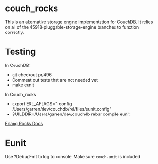 # couch_rocks

This is an alternative storage engine implementation for CouchDB. It relies on all of the 45918-pluggable-storage-engine branches to function correctly.


# Testing
In CouchDB:
* git checkout pr/496
* Comment out tests that are not needed yet
* make eunit

In Couch_rocks
* export ERL_AFLAGS="-config /Users/garren/dev/couchdb/rel/files/eunit.config"
* BUILDDIR=/Users/garren/dev/couchdb rebar compile eunit 

[Erlang Rocks Docs](https://gitlab.com/barrel-db/erlang-rocksdb/blob/master/doc/rocksdb.md)

# Eunit
Use ?DebugFmt to log to console. Make sure `couch-unit` is included